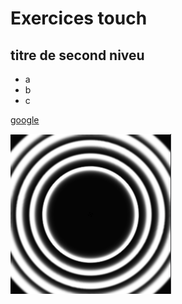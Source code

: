 # Exercices touch

## titre de second niveu

- a
- b
- c

[google](http://google.fr)


![circle](circle.png)